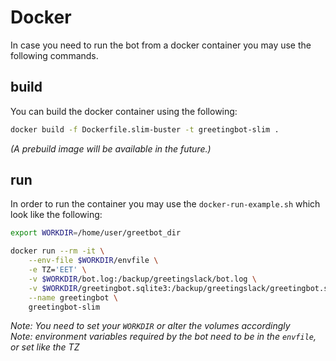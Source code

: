# Docker
In case you need to run the bot from a docker container you may use the following commands.

## build
You can build the docker container using the following:
```sh
docker build -f Dockerfile.slim-buster -t greetingbot-slim . 
```
_(A prebuild image will be available in the future.)_

## run
In order to run the container you may use the `docker-run-example.sh` which look like the following:

```sh
export WORKDIR=/home/user/greetbot_dir

docker run --rm -it \
	--env-file $WORKDIR/envfile \
	-e TZ='EET' \
	-v $WORKDIR/bot.log:/backup/greetingslack/bot.log \
	-v $WORKDIR/greetingbot.sqlite3:/backup/greetingslack/greetingbot.sqlite3 \
	--name greetingbot \
    greetingbot-slim
```
_Note: You need to set your `WORKDIR` or alter the volumes accordingly_  
_Note: environment variables required by the bot need to be in the `envfile`, or set like the TZ_